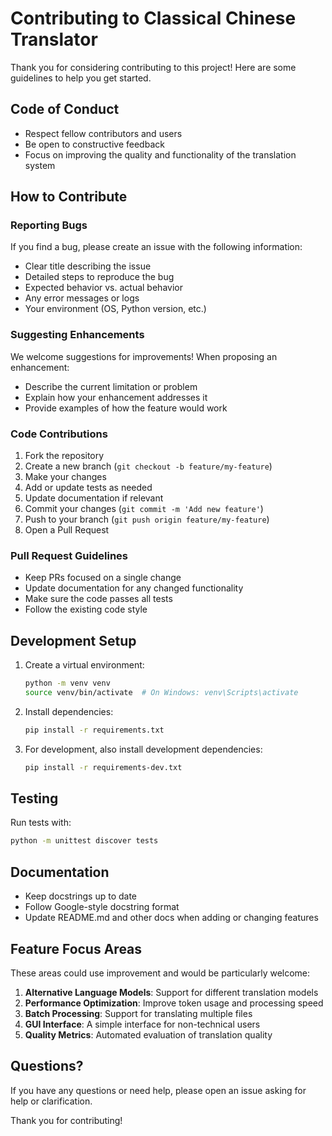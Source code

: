 # Contributing to Classical Chinese Translator

Thank you for considering contributing to this project! Here are some guidelines to help you get started.

## Code of Conduct

- Respect fellow contributors and users
- Be open to constructive feedback
- Focus on improving the quality and functionality of the translation system

## How to Contribute

### Reporting Bugs

If you find a bug, please create an issue with the following information:
- Clear title describing the issue
- Detailed steps to reproduce the bug
- Expected behavior vs. actual behavior
- Any error messages or logs
- Your environment (OS, Python version, etc.)

### Suggesting Enhancements

We welcome suggestions for improvements! When proposing an enhancement:
- Describe the current limitation or problem
- Explain how your enhancement addresses it
- Provide examples of how the feature would work

### Code Contributions

1. Fork the repository
2. Create a new branch (`git checkout -b feature/my-feature`)
3. Make your changes
4. Add or update tests as needed
5. Update documentation if relevant
6. Commit your changes (`git commit -m 'Add new feature'`)
7. Push to your branch (`git push origin feature/my-feature`)
8. Open a Pull Request

### Pull Request Guidelines

- Keep PRs focused on a single change
- Update documentation for any changed functionality
- Make sure the code passes all tests
- Follow the existing code style

## Development Setup

1. Create a virtual environment:
   ```bash
   python -m venv venv
   source venv/bin/activate  # On Windows: venv\Scripts\activate
   ```

2. Install dependencies:
   ```bash
   pip install -r requirements.txt
   ```

3. For development, also install development dependencies:
   ```bash
   pip install -r requirements-dev.txt
   ```

## Testing

Run tests with:
```bash
python -m unittest discover tests
```

## Documentation

- Keep docstrings up to date
- Follow Google-style docstring format
- Update README.md and other docs when adding or changing features

## Feature Focus Areas

These areas could use improvement and would be particularly welcome:

1. **Alternative Language Models**: Support for different translation models
2. **Performance Optimization**: Improve token usage and processing speed
3. **Batch Processing**: Support for translating multiple files
4. **GUI Interface**: A simple interface for non-technical users
5. **Quality Metrics**: Automated evaluation of translation quality

## Questions?

If you have any questions or need help, please open an issue asking for help or clarification.

Thank you for contributing!
